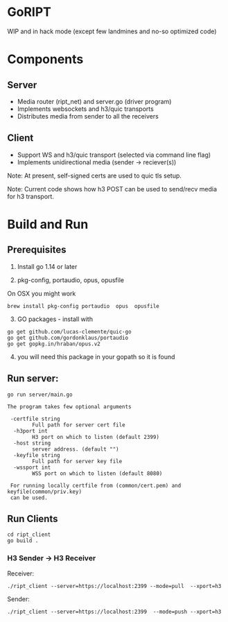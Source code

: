 # GoRIPT

WIP and in hack mode (except few landmines and no-so optimized code)

# Components

## Server

- Media router (ript_net) and server.go (driver program)
- Implements websockets and h3/quic transports
- Distributes media from sender to all the receivers

## Client

- Support WS and h3/quic transport (selected via command line flag)
- Implements unidirectional media (sender -> reciever(s))
   
Note: At present, self-signed certs are used to quic tls setup.

Note: Current code shows how h3 POST can be used to send/recv media for h3 transport.

# Build and Run

## Prerequisites

1. Install go 1.14 or later

2. pkg-config, portaudio, opus, opusfile

On OSX you might work 
```
brew install pkg-config portaudio  opus  opusfile
```

3. GO packages - install with

```
go get github.com/lucas-clemente/quic-go
go get github.com/gordonklaus/portaudio
go get gopkg.in/hraban/opus.v2
```

4. you will need this package in your gopath so it is found

## Run server:

```
go run server/main.go

The program takes few optional arguments

 -certfile string
    	Full path for server cert file
  -h3port int
    	H3 port on which to listen (default 2399)
  -host string
    	server address. (default "")
  -keyfile string
    	Full path for server key file
  -wssport int
    	WSS port on which to listen (default 8080)
    	
 For running locally certfile from (common/cert.pem) and keyfile(common/priv.key) 
 can be used.   	
```

## Run Clients

```
cd ript_client
go build .
```

### H3 Sender -> H3 Receiver

Receiver:
```
./ript_client --server=https://localhost:2399 --mode=pull  --xport=h3 
```

Sender:
```
./ript_client --server=https://localhost:2399  --mode=push --xport=h3
```

